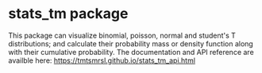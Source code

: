 # stats_tm package

This package can visualize binomial, poisson, normal and student's T distributions; and calculate their probability mass or density function along with their cumulative probability. The documentation and API reference are availble here: https://tmtsmrsl.github.io/stats_tm_api.html
